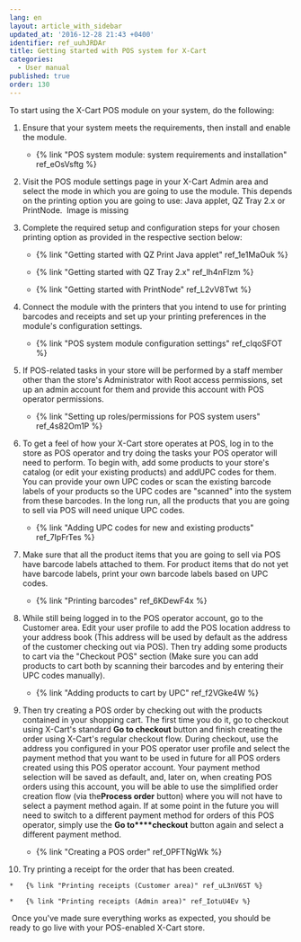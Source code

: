 ```yaml
---
lang: en
layout: article_with_sidebar
updated_at: '2016-12-28 21:43 +0400'
identifier: ref_uuhJRDAr
title: Getting started with POS system for X-Cart
categories:
  - User manual
published: true
order: 130
---
```



To start using the X-Cart POS module on your system, do the following:

1.  Ensure that your system meets the requirements, then install and enable the module.

    *   {% link "POS system module: system requirements and installation" ref_eOsVsftg %}

2.  Visit the POS module settings page in your X-Cart Admin area and select the mode in which you are going to use the module. This depends on the printing option you are going to use: Java applet, QZ Tray 2.x or PrintNode. 
    Image is missing

3.  Complete the required setup and configuration steps for your chosen printing option as provided in the respective section below:

    *   {% link "Getting started with QZ Print Java applet" ref_1e1MaOuk %}

    *   {% link "Getting started with QZ Tray 2.x" ref_lh4nFlzm %} 

    *   {% link "Getting started with PrintNode" ref_L2vV8Twt %}

4.  Connect the module with the printers that you intend to use for printing barcodes and receipts and set up your printing preferences in the module's configuration settings.

    *   {% link "POS system module configuration settings" ref_cIqoSFOT %}

5.  If POS-related tasks in your store will be performed by a staff member other than the store's Administrator with Root access permissions, set up an admin account for them and provide this account with POS operator permissions.

    *   {% link "Setting up roles/permissions for POS system users" ref_4s82Om1P %}

6.  To get a feel of how your X-Cart store operates at POS, log in to the store as POS operator and try doing the tasks your POS operator will need to perform. To begin with, add some products to your store's catalog (or edit your existing products) and addUPC codes for them. You can provide your own UPC codes or scan the existing barcode labels of your products so the UPC codes are "scanned" into the system from these barcodes. In the long run, all the products that you are going to sell via POS will need unique UPC codes. 

    *   {% link "Adding UPC codes for new and existing products" ref_7IpFrTes %}

7.  Make sure that all the product items that you are going to sell via POS have barcode labels attached to them. For product items that do not yet have barcode labels, print your own barcode labels based on UPC codes.

    *   {% link "Printing barcodes" ref_6KDewF4x %}

8.  While still being logged in to the POS operator account, go to the Customer area. Edit your user profile to add the POS location address to your address book (This address will be used by default as the address of the customer checking out via POS). Then try adding some products to cart via the "Checkout POS" section (Make sure you can add products to cart both by scanning their barcodes and by entering their UPC codes manually). 

    *   {% link "Adding products to cart by UPC" ref_f2VGke4W %}

9.  Then try creating a POS order by checking out with the products contained in your shopping cart. The first time you do it, go to checkout using X-Cart's standard **Go to checkout** button and finish creating the order using X-Cart's regular checkout flow. During checkout, use the address you configured in your POS operator user profile and select the payment method that you want to be used in future for all POS orders created using this POS operator account. Your payment method selection will be saved as default, and, later on, when creating POS orders using this account, you will be able to use the simplified order creation flow (via the**Process order** button) where you will not have to select a payment method again. If at some point in the future you will need to switch to a different payment method for orders of this POS operator, simply use the **Go to****checkout** button again and select a different payment method.

    *   {% link "Creating a POS order" ref_0PFTNgWk %}

10.  Try printing a receipt for the order that has been created.

    *   {% link "Printing receipts (Customer area)" ref_uL3nV6ST %}

    *   {% link "Printing receipts (Admin area)" ref_IotuU4Ev %}

 Once you've made sure everything works as expected, you should be ready to go live with your POS-enabled X-Cart store.
